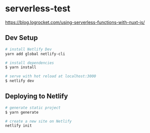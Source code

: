 # serverless-test

https://blog.logrocket.com/using-serverless-functions-with-nuxt-js/

## Dev Setup

```bash
# install Netlify Dev
yarn add global netlify-cli

# install dependencies
$ yarn install

# serve with hot reload at localhost:3000
$ netlify dev
```

## Deploying to Netlify

```bash
# generate static project
$ yarn generate

# create a new site on Netlify
netlify init
```